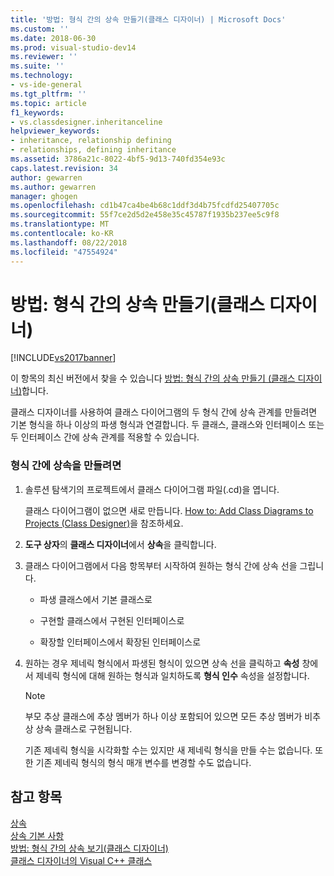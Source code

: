 ```yaml
---
title: '방법: 형식 간의 상속 만들기(클래스 디자이너) | Microsoft Docs'
ms.custom: ''
ms.date: 2018-06-30
ms.prod: visual-studio-dev14
ms.reviewer: ''
ms.suite: ''
ms.technology:
- vs-ide-general
ms.tgt_pltfrm: ''
ms.topic: article
f1_keywords:
- vs.classdesigner.inheritanceline
helpviewer_keywords:
- inheritance, relationship defining
- relationships, defining inheritance
ms.assetid: 3786a21c-8022-4bf5-9d13-740fd354e93c
caps.latest.revision: 34
author: gewarren
ms.author: gewarren
manager: ghogen
ms.openlocfilehash: cd1b47ca4be4b68c1ddf3d4b75fcdfd25407705c
ms.sourcegitcommit: 55f7ce2d5d2e458e35c45787f1935b237ee5c9f8
ms.translationtype: MT
ms.contentlocale: ko-KR
ms.lasthandoff: 08/22/2018
ms.locfileid: "47554924"
---
```

# <a name="how-to-create-inheritance-between-types-class-designer"></a>방법: 형식 간의 상속 만들기(클래스 디자이너) 
[!INCLUDE[vs2017banner](../includes/vs2017banner.md)]

이 항목의 최신 버전에서 찾을 수 있습니다 [방법: 형식 간의 상속 만들기 (클래스 디자이너)](https://docs.microsoft.com/visualstudio/ide/how-to-create-inheritance-between-types-class-designer)합니다.  
  
클래스 디자이너를 사용하여 클래스 다이어그램의 두 형식 간에 상속 관계를 만들려면 기본 형식을 하나 이상의 파생 형식과 연결합니다. 두 클래스, 클래스와 인터페이스 또는 두 인터페이스 간에 상속 관계를 적용할 수 있습니다.  
  
### <a name="to-create-an-inheritance-between-types"></a>형식 간에 상속을 만들려면  
  
1.  솔루션 탐색기의 프로젝트에서 클래스 다이어그램 파일(.cd)을 엽니다.  
  
     클래스 다이어그램이 없으면 새로 만듭니다. [How to: Add Class Diagrams to Projects (Class Designer)](../ide/how-to-add-class-diagrams-to-projects-class-designer.md)을 참조하세요.  
  
2.  **도구 상자**의 **클래스 디자이너**에서 **상속**을 클릭합니다.  
  
3.  클래스 다이어그램에서 다음 항목부터 시작하여 원하는 형식 간에 상속 선을 그립니다.  
  
    -   파생 클래스에서 기본 클래스로  
  
    -   구현할 클래스에서 구현된 인터페이스로  
  
    -   확장할 인터페이스에서 확장된 인터페이스로  
  
4.  원하는 경우 제네릭 형식에서 파생된 형식이 있으면 상속 선을 클릭하고 **속성** 창에서 제네릭 형식에 대해 원하는 형식과 일치하도록 **형식 인수** 속성을 설정합니다.  
  
    > [!NOTE]
    >  부모 추상 클래스에 추상 멤버가 하나 이상 포함되어 있으면 모든 추상 멤버가 비추상 상속 클래스로 구현됩니다.   
    >   
    >  기존 제네릭 형식을 시각화할 수는 있지만 새 제네릭 형식을 만들 수는 없습니다. 또한 기존 제네릭 형식의 형식 매개 변수를 변경할 수도 없습니다.  
  
## <a name="see-also"></a>참고 항목  
 [상속](http://msdn.microsoft.com/library/81d64ee4-50f9-4d6c-a8dc-257c348d2eea)   
 [상속 기본 사항](http://msdn.microsoft.com/library/dfc8deba-f5b3-4d1d-a937-7cb826446fc5)   
 [방법: 형식 간의 상속 보기(클래스 디자이너)](../ide/how-to-view-inheritance-between-types-class-designer.md)   
 [클래스 디자이너의 Visual C++ 클래스](../ide/visual-cpp-classes-in-class-designer.md)



